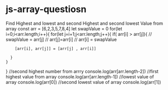 # js-array-questiosn
Find Highest and lowest and second Highest and second lowest Value from array
const arr = [6,2,3,5,7,8,4]
let swapValue = 0
for(let i=0;i<arr.length;i++){
    for(let j=i+1;j<arr.length;j++){
      if( arr[i] > arr[j]){
        // swapValue = arr[j]
        // arr[j]=arr[i]
        // arr[i] = swapValue
        
        [arr[i], arr[j]] = [arr[j] , arr[i]] 
        
      }
    }
}
//second highest number from arrry
console.log(arr[arr.length-2])
//first highest value from array
console.log(arr[arr.length-1])
//lowest value of array
console.log(arr[0])
//second lowest value of array 
console.log(arr[1])

